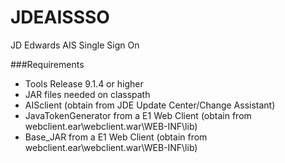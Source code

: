 # JDEAISSSO
JD Edwards AIS Single Sign On

###Requirements
 - Tools Release 9.1.4 or higher
 - JAR files needed on classpath
  - AISclient (obtain from JDE Update Center/Change Assistant)
  - JavaTokenGenerator from a E1 Web Client (obtain from webclient.ear\webclient.war\WEB-INF\lib)
  - Base_JAR from a E1 Web Client (obtain from webclient.ear\webclient.war\WEB-INF\lib)

